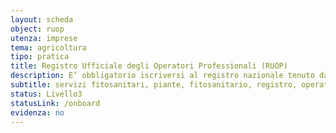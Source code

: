 ```yaml
---
layout: scheda
object: ruop
utenza: imprese
tema: agricoltura
tipo: pratica
title: Registro Ufficiale degli Operatori Professionali (RUOP)
description: E’ obbligatorio iscriversi al registro nazionale tenuto dai singoli Servizi fitosanitari regionali per alcune categorie di operatori professionali
subtitle: servizi fitosanitari, piante, fitosanitario, registro, operatori professionali
status: Livello3
statusLink: /onboard
evidenza: no
---
```

